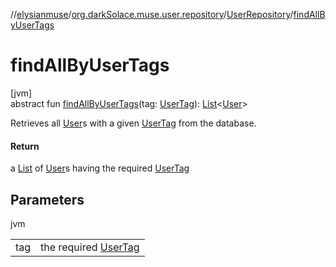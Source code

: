 //[elysianmuse](../../../index.md)/[org.darkSolace.muse.user.repository](../index.md)/[UserRepository](index.md)/[findAllByUserTags](find-all-by-user-tags.md)

# findAllByUserTags

[jvm]\
abstract fun [findAllByUserTags](find-all-by-user-tags.md)(tag: [UserTag](../../org.darkSolace.muse.user.model/-user-tag/index.md)): [List](https://kotlinlang.org/api/latest/jvm/stdlib/kotlin.collections/-list/index.html)&lt;[User](../../org.darkSolace.muse.user.model/-user/index.md)&gt;

Retrieves all [User](../../org.darkSolace.muse.user.model/-user/index.md)s with a given [UserTag](../../org.darkSolace.muse.user.model/-user-tag/index.md) from the database.

#### Return

a [List](https://kotlinlang.org/api/latest/jvm/stdlib/kotlin.collections/-list/index.html) of [User](../../org.darkSolace.muse.user.model/-user/index.md)s having the required [UserTag](../../org.darkSolace.muse.user.model/-user-tag/index.md)

## Parameters

jvm

| | |
|---|---|
| tag | the required [UserTag](../../org.darkSolace.muse.user.model/-user-tag/index.md) |
